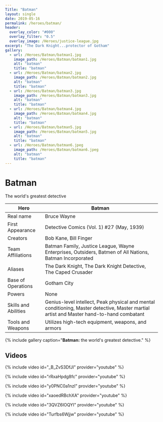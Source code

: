 ```yaml
---
Title: "Batman"
layout: single
date: 2019-05-16
permalink: /heroes/batman/
header:
  overlay_color: "#000"
  overlay_filter: "0.5"
  overlay_image: /Heroes/justice-league.jpg
excerpt: "The Dark Knight...protector of Gotham"
gallery:
  - url: /Heroes/Batman/batman1.jpg
    image_path: /Heroes/Batman/batman1.jpg
    alt: "batman"
    title: "batman"
  - url: /Heroes/Batman/batman2.jpg
    image_path: /Heroes/Batman/batman2.jpg
    alt: "batman"
    title: "batman"
  - url: /Heroes/Batman/batman3.jpg
    image_path: /Heroes/Batman/batman3.jpg
    alt: "batman"
    title: "batman"
  - url: /Heroes/Batman/batman4.jpg
    image_path: /Heroes/Batman/batman4.jpg
    alt: "batman"
    title: "batman"
  - url: /Heroes/Batman/batman5.jpg
    image_path: /Heroes/Batman/batman5.jpg
    alt: "batman"
    title: "batman"
  - url: /Heroes/Batman/batman6.jpeg
    image_path: /Heroes/Batman/batman6.jpeg
    alt: "batman"
    title: "batman"
---
```

# Batman  
The world's greatest detective

| Hero                 | Batman                                                                                                                                                  |
|----------------------|---------------------------------------------------------------------------------------------------------------------------------------------------------|
| Real name            | Bruce Wayne                                                                                                                                             |
| First Appearance     | Detective Comics (Vol. 1) #27 (May, 1939)                                                                                                               |
| Creators             | Bob Kane, Bill Finger                                                                                                                                   |
| Team Affiliations    | Batman Family, Justice League, Wayne Enterprises, Outsiders, Batmen of All Nations, Batman Incorporated                                                 |
| Aliases              | The Dark Knight, The Dark Knight Detective, The Caped Crusader                                                                                          |
| Base of Operations   | Gotham City                                                                                                                                             |
| Powers               | None                                                                                                                                                    |
| Skills and Abilities | Genius-level intellect, Peak physical and mental conditioning, Master detective, Master martial artist and Master hand-to-hand combatant                |
| Tools and Weapons    | Utilizes high-tech equipment, weapons, and armors                                                                                                       |


{% include gallery caption="**Batman:** the world's greatest detective." %}

## Videos

{% include video id="_B_ZvS3DfJI" provider="youtube" %}

{% include video id="rRxaHpdg8fc" provider="youtube" %}

{% include video id="y0PNC0a1nzI" provider="youtube" %}

{% include video id="xaoedRBchXA" provider="youtube" %}

{% include video id="3QVZ6IOQYI" provider="youtube" %}

{% include video id="Turfbs6Wjjw" provider="youtube" %}
